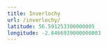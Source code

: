```yaml
---
title: Inverlochy
url: /inverlochy/
latitude: 56.591253300000005
longitude: -2.6466939000000003
---
```

